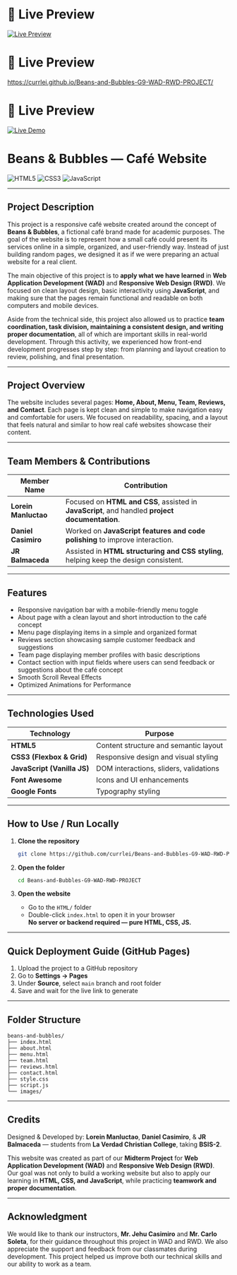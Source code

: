 # 🚀 Live Preview
[![Live Preview](https://img.shields.io/badge/Live%20Preview-Click%20Here-brightgreen?style=for-the-badge)](https://currlei.github.io/Beans-and-Bubbles-G9-WAD-RWD-PROJECT/HTML/index.html)

# 🚀 Live Preview
https://currlei.github.io/Beans-and-Bubbles-G9-WAD-RWD-PROJECT/

# 🚀 Live Preview
[![Live Demo](https://img.shields.io/badge/Live%20Preview-Click%20Here-green)](https://currlei.github.io/Beans-and-Bubbles-G9-WAD-RWD-PROJECT)

# **Beans & Bubbles — Café Website**

![HTML5](https://img.shields.io/badge/HTML5-E34F26?style=flat&logo=html5&logoColor=white)
![CSS3](https://img.shields.io/badge/CSS3-1572B6?style=flat&logo=css3&logoColor=white)
![JavaScript](https://img.shields.io/badge/JavaScript-F7DF1E?style=flat&logo=javascript&logoColor=black)

---

## **Project Description**

This project is a responsive café website created around the concept of **Beans & Bubbles**, a fictional café brand made for academic purposes. The goal of the website is to represent how a small café could present its services online in a simple, organized, and user-friendly way. Instead of just building random pages, we designed it as if we were preparing an actual website for a real client.

The main objective of this project is to **apply what we have learned** in **Web Application Development (WAD)** and **Responsive Web Design (RWD)**. We focused on clean layout design, basic interactivity using **JavaScript**, and making sure that the pages remain functional and readable on both computers and mobile devices.

Aside from the technical side, this project also allowed us to practice **team coordination, task division, maintaining a consistent design, and writing proper documentation**, all of which are important skills in real-world development. Through this activity, we experienced how front-end development progresses step by step: from planning and layout creation to review, polishing, and final presentation.

---

## **Project Overview**

The website includes several pages: **Home, About, Menu, Team, Reviews, and Contact**. Each page is kept clean and simple to make navigation easy and comfortable for users. We focused on readability, spacing, and a layout that feels natural and similar to how real café websites showcase their content.

---

## **Team Members & Contributions**

| **Member Name**        | **Contribution** |
|----------------------|------------------|
| **Lorein Manluctao** | Focused on **HTML and CSS**, assisted in **JavaScript**, and handled **project documentation**. |
| **Daniel Casimiro**  | Worked on **JavaScript features and code polishing** to improve interaction. |
| **JR Balmaceda**     | Assisted in **HTML structuring and CSS styling**, helping keep the design consistent. |

---

## **Features**

- Responsive navigation bar with a mobile-friendly menu toggle  
- About page with a clean layout and short introduction to the café concept  
- Menu page displaying items in a simple and organized format  
- Reviews section showcasing sample customer feedback and suggestions  
- Team page displaying member profiles with basic descriptions  
- Contact section with input fields where users can send feedback or suggestions about the café concept  
- Smooth Scroll Reveal Effects  
- Optimized Animations for Performance  

---

## **Technologies Used**

| Technology                     | Purpose |
|-----------------------------|--------|
| **HTML5**                   | Content structure and semantic layout |
| **CSS3 (Flexbox & Grid)**   | Responsive design and visual styling |
| **JavaScript (Vanilla JS)** | DOM interactions, sliders, validations |
| **Font Awesome**            | Icons and UI enhancements |
| **Google Fonts**            | Typography styling |

---

## How to Use / Run Locally

1. **Clone the repository**
   ```bash
   git clone https://github.com/currlei/Beans-and-Bubbles-G9-WAD-RWD-PROJECT.git
   ```

2. **Open the folder**
   ```bash
   cd Beans-and-Bubbles-G9-WAD-RWD-PROJECT
   ```

3. **Open the website**
   - Go to the `HTML/` folder  
   - Double-click `index.html` to open it in your browser  
    **No server or backend required — pure HTML, CSS, JS.**

---

## **Quick Deployment Guide (GitHub Pages)**

1. Upload the project to a GitHub repository  
2. Go to **Settings → Pages**  
3. Under **Source**, select `main` branch and root folder  
4. Save and wait for the live link to generate  

---

## **Folder Structure**

```
beans-and-bubbles/
├── index.html
├── about.html
├── menu.html
├── team.html
├── reviews.html
├── contact.html
├── style.css
├── script.js
└── images/
```

---

## **Credits**

Designed & Developed by: **Lorein Manluctao**, **Daniel Casimiro**, & **JR Balmaceda** — students from **La Verdad Christian College**, taking **BSIS-2**.

This website was created as part of our **Midterm Project** for **Web Application Development (WAD)** and **Responsive Web Design (RWD)**.  
Our goal was not only to build a working website but also to apply our learning in **HTML, CSS, and JavaScript**, while practicing **teamwork and proper documentation**.

---

## **Acknowledgment**

We would like to thank our instructors, **Mr. Jehu Casimiro** and **Mr. Carlo Soleta**, for their guidance throughout this project in WAD and RWD. We also appreciate the support and feedback from our classmates during development. This project helped us improve both our technical skills and our ability to work as a team.

